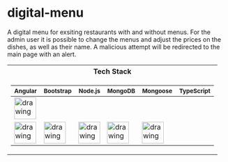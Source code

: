 # digital-menu

A digital menu for exsiting restaurants with and without menus. For the admin
user it is possible to change the menus and adjust the prices on the dishes,
as well as their name. A malicious attempt will be redirected to the main page 
with an alert.

<table>
<tr><th>Tech Stack</th></tr>
<tr><td>

 <sub> Angular </sub> |  <sub> Bootstrap </sub> | <sub> Node.js </sub> | <sub> MongoDB </sub> | <sub> Mongoose </sub> |  <sub> TypeScript </sub> 
|--|--|--|--|--|--
<img src="https://github.com/nik-neg/digital-menu/blob//main/techstack_images/angular-icon.svg" alt="drawing" width="50"/> |
<img src="https://github.com/nik-neg/digital-menu/blob//main/techstack_images/bootstrap.svg" alt="drawing" width="50"/> | <img src="https://github.com/nik-neg/digital-menu/blob//main/techstack_images/nodejs.svg" alt="drawing" width="50"/> | <img src="https://github.com/nik-neg/digital-menu/blob//main/techstack_images/nodejs.svg" alt="drawing" width="50"/> | <img src="https://github.com/nik-neg/digital-menu/blob//main/techstack_images/mongoose.png" alt="drawing" width="50"/> | <img src="https://github.com/nik-neg/digital-menu/blob//main/techstack_images/typescript-icon.svg" alt="drawing" width="50"/>
</td></tr>
</table> 
